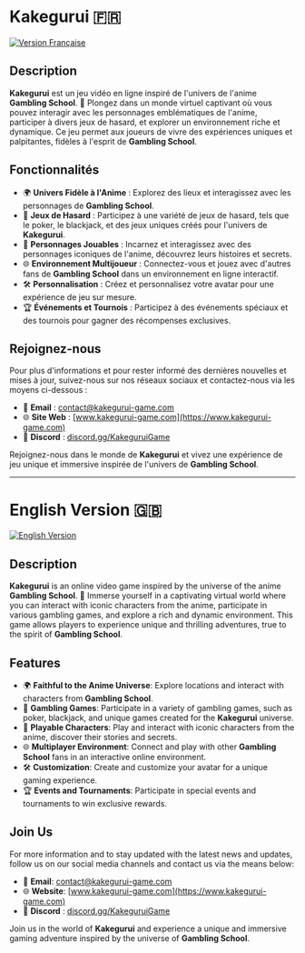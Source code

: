 # Kakegurui 🇫🇷
[![Version Française](https://img.shields.io/badge/Version%20Française-French-red)](#)


## Description

**Kakegurui** est un jeu vidéo en ligne inspiré de l'univers de l'anime **Gambling School**. 🎲 Plongez dans un monde virtuel captivant où vous pouvez interagir avec les personnages emblématiques de l'anime, participer à divers jeux de hasard, et explorer un environnement riche et dynamique. Ce jeu permet aux joueurs de vivre des expériences uniques et palpitantes, fidèles à l'esprit de **Gambling School**.

## Fonctionnalités

- 🌍 **Univers Fidèle à l'Anime** : Explorez des lieux et interagissez avec les personnages de **Gambling School**.
- 🎰 **Jeux de Hasard** : Participez à une variété de jeux de hasard, tels que le poker, le blackjack, et des jeux uniques créés pour l'univers de **Kakegurui**.
- 👤 **Personnages Jouables** : Incarnez et interagissez avec des personnages iconiques de l'anime, découvrez leurs histoires et secrets.
- 🌐 **Environnement Multijoueur** : Connectez-vous et jouez avec d'autres fans de **Gambling School** dans un environnement en ligne interactif.
- 🛠️ **Personnalisation** : Créez et personnalisez votre avatar pour une expérience de jeu sur mesure.
- 🏆 **Événements et Tournois** : Participez à des événements spéciaux et des tournois pour gagner des récompenses exclusives.

## Rejoignez-nous

Pour plus d'informations et pour rester informé des dernières nouvelles et mises à jour, suivez-nous sur nos réseaux sociaux et contactez-nous via les moyens ci-dessous :

- 📧 **Email** : [contact@kakegurui-game.com](mailto:contact@kakegurui-game.com)
- 🌐 **Site Web** : [www.kakegurui-game.com](https://www.kakegurui-game.com)
- 📘 **Discord** : [discord.gg/KakeguruiGame]([https://discord.gg/](https://discord.gg/sKmT59HGrT))

Rejoignez-nous dans le monde de **Kakegurui** et vivez une expérience de jeu unique et immersive inspirée de l'univers de **Gambling School**.

---

# English Version 🇬🇧
[![English Version](https://img.shields.io/badge/Version%20Anglaise-English-blue)](#)


## Description

**Kakegurui** is an online video game inspired by the universe of the anime **Gambling School**. 🎲 Immerse yourself in a captivating virtual world where you can interact with iconic characters from the anime, participate in various gambling games, and explore a rich and dynamic environment. This game allows players to experience unique and thrilling adventures, true to the spirit of **Gambling School**.

## Features

- 🌍 **Faithful to the Anime Universe**: Explore locations and interact with characters from **Gambling School**.
- 🎰 **Gambling Games**: Participate in a variety of gambling games, such as poker, blackjack, and unique games created for the **Kakegurui** universe.
- 👤 **Playable Characters**: Play and interact with iconic characters from the anime, discover their stories and secrets.
- 🌐 **Multiplayer Environment**: Connect and play with other **Gambling School** fans in an interactive online environment.
- 🛠️ **Customization**: Create and customize your avatar for a unique gaming experience.
- 🏆 **Events and Tournaments**: Participate in special events and tournaments to win exclusive rewards.

## Join Us

For more information and to stay updated with the latest news and updates, follow us on our social media channels and contact us via the means below:

- 📧 **Email**: [contact@kakegurui-game.com](mailto:contact@kakegurui-game.com)
- 🌐 **Website**: [www.kakegurui-game.com](https://www.kakegurui-game.com)
- 📘 **Discord** : [discord.gg/KakeguruiGame]([https://discord.gg/](https://discord.gg/sKmT59HGrT))

Join us in the world of **Kakegurui** and experience a unique and immersive gaming adventure inspired by the universe of **Gambling School**.
